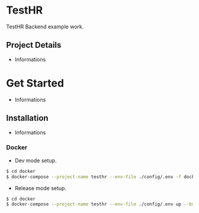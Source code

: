 # TestHR
TestHR Backend example work.

## Project Details
- Informations

# Get Started
- Informations

## Installation
- Informations

### Docker

- Dev mode setup.

```bash
$ cd docker
$ docker-compose --project-name testhr --env-file ./config/.env -f docker-compose.yml -f docker-compose.dev.yml up --build -d
```

- Release mode setup.

```bash
$ cd docker
$ docker-compose --project-name testhr --env-file ./config/.env up --build -d
```